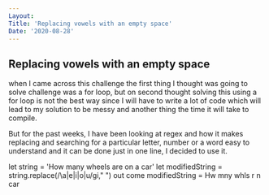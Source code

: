 ```yaml
---
Layout:
Title: 'Replacing vowels with an empty space'
Date: '2020-08-28'
---
```



## Replacing vowels with an empty space
when I came across this challenge the first thing I thought was going to solve challenge was a for loop, but on second thought solving this using a for loop is not the best way since I will have to write a lot of code which will lead to my solution to be messy and another thing the time it will take to compile.

But for the past weeks, I have been looking at regex and how it makes replacing and searching for a particular letter, number or a word easy to understand and it can be done just in one line, I decided to use it.

let string = 'How many wheels are on a car'
let modifiedString = string.replace(/\a|e|i|o|u/gi," ")
out come modifiedString = Hw mny whls r n car